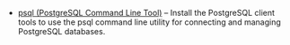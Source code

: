 [comment]: <> (list up any scenario-specific prerequirements the user needs to have installed, to guarantee a successful deployment)
[comment]: <> (typical use case could be a specific Dev Language SDK like .NET 6)
[comment]: <> (don't add any other information, as this is rendered as part of a prereqs element on the webpage)


- [psql (PostgreSQL Command Line Tool)](https://www.postgresql.org/download/) – Install the PostgreSQL client tools to use the psql command line utility for connecting and managing PostgreSQL databases.
